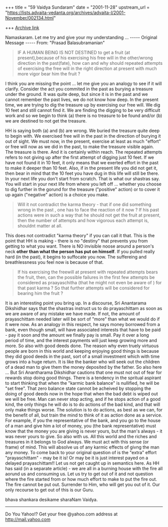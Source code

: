 +++
title = "59 Vaidya Sundaram"
date = "2001-11-28"
upstream_url = "https://lists.advaita-vedanta.org/archives/advaita-l/2001-November/002134.html"

+++
[Archive link](https://lists.advaita-vedanta.org/archives/advaita-l/2001-November/002134.html)

Namaskaram.
 Let me try and give your my understanding ...
----- Original Message -----
From: "Prasad Balasubramanian" <besprasad at LYCOS.COM>

> IF A HUMAN BEING IS NOT DESTINED to get a fruit (at  present),because of
his
> exercising his free will in the other/wrong direction in the past(fate),
how can and why should repeated attempts
> of exercising the free will in the right direction at present with much
more vigor  bear him the fruit ?

I think you are missing the point ... let me give you an analogy to see if
it will clarify. Consider the act you commited in the past as burying a
treasure under the ground. It was quite deep, but since it is in the past
and we cannot remember the past lives, we do not know how deep. In the
present time, we are trying to dig the treasure up by exercising our free
will. We dig 10 feet and still cannot find it. We are finding the digging to
be very difficult work and so we begin to think
(a) there is no treasure to be found
and/or
(b) we are destined to not get the treasure.

 HH is saying both (a) and (b) are wrong. We buried the treasure quite deep
to begin with. We exercised free will in the past in the direction of
burying it out of sight. We must now, in the present, exercise at least as
much "effort" or free will now as we did in the past, to make the treasure
visible again. The treasure is there. And it is certainly within reach. The
repeated attempts refers to not giving up after the first attempt of digging
just 10 feet. If we have not found it in 10 feet, it only means that we
exerted effort in the past to make it deeper than 10 feet.
Also, if in the present life you did not get it, then bear in mind that the
10 feet you have dug in this life will still be there. In your next life you
don't start from scratch. That is what our shastras say. You will start in
your next life from where you left off ... whether you choose to dig further
in the gorund for the treasure ("positive" action) or to cover it up again
("negative" action) is a choice you make.

> Will it not contradict the karma theory - that if one did something wrong
in the past ,
> one has to face the reaction of it now ? If his past actions were in such
a way that he
> should not  get the fruit at present, then the number of attempts and how
vigorous each
> attempt is, shouldnt matter at all.

This does not contradict "karma theory" if you can call it that. This is the
point that HH is making - there is no "destiny" that prevents you from
getting to what you want. There is NO invisible noose around a person's neck
**other than what the person has put on himself**. If you pulled really hard
(in the past), it begins to suffocate you now. The suffereing and
breathlessness you feel now is because of that.

> If his exercising the freewill at present with repeated attempts bears the
fruit, then,
> can the possible failures in the first few attempts be considered as
praayaschitha
> (that he might not even be aware of ) for that past karma ? So that
further attempts will
> be considered for bearing him the fruit ?

 It is an interesting point you bring up. In a discourse, Sri Anantarama
Dikshidhar says that the shastras instruct us to do prayaschittam as soon as
we are aware of any mistake we have made. If not, the amount of
prayaschittam needed later will be sort of "more" than what we would do if
it were now. As an analogy in this respect, he says money borrowed from a
bank, even though small, will have associated interests that have to be
paid - pay it soon and the amount we finally pay is small. Pay it over a
long period of time, and the interest payments will just keep growing more
and more. So also with good deeds done. The reason why even truely virtuous
people are born in this world and keeping enjoying good things is because
they did good deeds in the past, sort of a small investment which with time
grows into a huge return. It is like the banker who will seek out the
children of a dead man to give them the money deposited by the father. So
also here ... But Sri Anantharama Dikshidhar cautions that one must not out
of fear for rewards stop doing good things. There is a tendency in the
spritual aspirant to start thinking that when the "karmic bank balance" is
nullified, he will be "set free". That zero balance state cannot be acheived
by stopping the doing of good deeds now in the hope that when the bad debt
is wiped out we will be free. Man can never stop acting, and if he stops
action of a good kind, the only things he will do is to do actions of the
bad kind, and that will only make things worse. The solution is to do
actions, as best as we can, for the benefit of all, but train the mind to
think of it as action done as a service. For example, if  you the
representative of the bank, and you go to the house of a man and give him a
lot of money,  you (the bank representative) must know that the money you
are giving is never yours, but the man's always - it was never yours to
give. So also with us. All this world and the riches and treasures in it
belongs to God always. We must act with this sense (or frame) of mind. This
will absolve us of any karmic effects of givng the man any money.
 To come back to your original question of is the "extra" effort
"prayaschittam" - may be it is! Or may be it is just interest payed on a
delayed prayaschittam!! Let us not get caught up in semantics here. As HH
has said (in a separate article) - we are all in a burning house with the
fire all aorund us and consuming us. Let us try to get out of it and not
question where the fire started from or how much effort to make to put the
fire out. The fire cannot be put out. Surrender to Him, who will get you out
of it. Our only recourse to get out of this is our Guru.

bhava shankara desikame sharaNam
Vaidya.



_________________________________________________________
Do You Yahoo!?
Get your free @yahoo.com address at http://mail.yahoo.com


